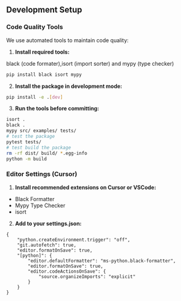 ## Development Setup

### Code Quality Tools
We use automated tools to maintain code quality:

1. **Install required tools:**

black (code formater),isort (import sorter) and mypy (type checker) 
  ```bash
  pip install black isort mypy
  ```

2. **Install the package in development mode:**

```bash
pip install -e .[dev]
```

3. **Run the tools before committing:**

```bash
isort .
black .
mypy src/ examples/ tests/
# test the package
pytest tests/
# test build the package
rm -rf dist/ build/ *.egg-info
python -m build
```

### Editor Settings (Cursor)

1. **Install recommended extensions on Cursor or VSCode:**
 - Black Formatter
 - Mypy Type Checker
 - isort

2. **Add to your settings.json:**

```
{
    "python.createEnvironment.trigger": "off",
    "git.autofetch": true,
    "editor.formatOnSave": true,
    "[python]": {
        "editor.defaultFormatter": "ms-python.black-formatter",
        "editor.formatOnSave": true,
        "editor.codeActionsOnSave": {
            "source.organizeImports": "explicit"
        }
    }
}
```